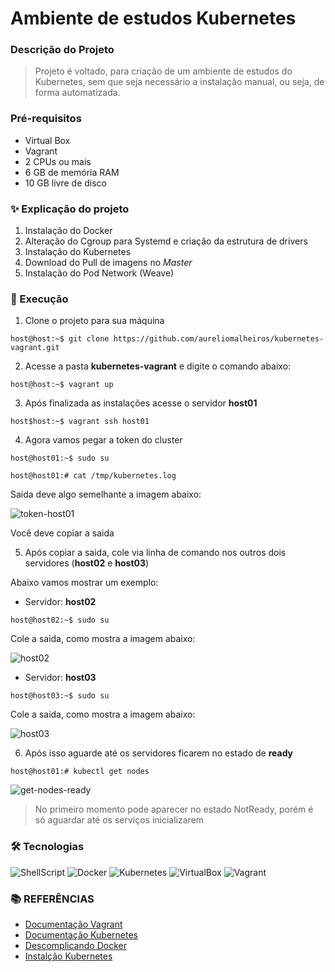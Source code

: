 # Ambiente de estudos Kubernetes

### Descrição do Projeto

> Projeto é voltado, para criação de um ambiente de estudos do Kubernetes,
> sem que seja necessário a instalação manual, ou seja, de forma automatizada.


### Pré-requisitos

- Virtual Box
- Vagrant
- 2 CPUs ou mais
- 6 GB de memória RAM
- 10 GB livre de disco

### ✨ Explicação do projeto

1. Instalação do Docker
2. Alteração do Cgroup para Systemd e criação da estrutura de drivers
3. Instalação do Kubernetes
4. Download do Pull de imagens no _Master_
5. Instalação do Pod Network (Weave)


### 🚀 Execução


1. Clone o projeto para sua máquina

```console
host@host:~$ git clone https://github.com/aureliomalheiros/kubernetes-vagrant.git
```

2. Acesse a pasta **kubernetes-vagrant** e digite o comando abaixo:

```console
host@host:~$ vagrant up
```

3. Após finalizada as instalações acesse o servidor **host01**

```console
host$host:~$ vagrant ssh host01
```

4. Agora vamos pegar a token do cluster

```console
host@host01:~$ sudo su
```

```console
host@host01:# cat /tmp/kubernetes.log
```

Saida deve algo semelhante a imagem abaixo:

![token-host01](https://user-images.githubusercontent.com/12739791/97641540-e39ea500-1a21-11eb-9fab-324b1a0580e9.png)

Você deve copiar a saida

5. Após copiar a saida, cole via linha de comando nos outros dois servidores (**host02** e **host03**)

Abaixo vamos mostrar um exemplo:

- Servidor: **host02**

```console
host@host02:~$ sudo su
```
Cole a saida, como mostra a imagem abaixo:

![host02](https://user-images.githubusercontent.com/12739791/97642150-3f1d6280-1a23-11eb-8056-e8bcd42ae7b8.png)

- Servidor: **host03**

```console
host@host03:~$ sudo su
```
Cole a saida, como mostra a imagem abaixo:

![host03](https://user-images.githubusercontent.com/12739791/97642192-53615f80-1a23-11eb-9c27-a352ff0492bd.png)


6. Após isso aguarde até os servidores ficarem no estado de **ready**

```console
host@host01:# kubectl get nodes
```
![get-nodes-ready](https://user-images.githubusercontent.com/12739791/97642329-a4715380-1a23-11eb-96d5-b16cd367aa66.png)

> No primeiro momento pode aparecer no estado NotReady,
> porém é só aguardar até os serviços inicializarem

### 🛠 Tecnologias

![ShellScript](https://img.shields.io/badge/-ShellScript-000000?style=for-the-badge&logo=gnu-bash&logoColor=white)
![Docker](https://img.shields.io/badge/-Docker-181717?style=for-the-badge&logo=docker)
![Kubernetes](https://img.shields.io/badge/-Kubernetes-181717?style=for-the-badge&logo=kubernetes)
![VirtualBox](https://img.shields.io/badge/-VirtualBox-181717?style=for-the-badge&logo=virtualbox)
![Vagrant](https://img.shields.io/badge/-Vagrant-181717?style=for-the-badge&logo=vagrant)


### **:books: REFERÊNCIAS**

- [Documentação Vagrant](https://www.vagrantup.com/docs)
- [Documentação Kubernetes](https://kubernetes.io/pt/docs/home/)
- [Descomplicando Docker](https://github.com/badtuxx/DescomplicandoKubernetes)
- [Instalção Kubernetes](https://github.com/leoviana00/kubernetes-install)